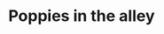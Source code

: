 ---
title: "Poppies in the alley"
layout: picture
picture: "/assets/camera-roll/2015/2015-04-16-poppies-in-the-alley/20150426_203134387_iOS.jpg"
thumbnail: "/assets/camera-roll/2015/2015-04-16-poppies-in-the-alley/20150426_203134387_iOS-thumbnail.jpg"
tags:
  - photograph
  - alley
  - orange
  - poppies
  - sidewalk
  - Capitol Hill
---